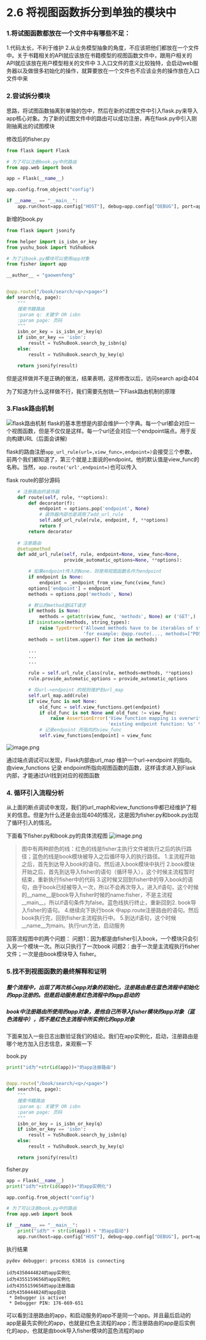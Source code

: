 # 2.6 将视图函数拆分到单独的模块中

### 1.将试图函数都放在一个文件中有哪些不足：
1.代码太长，不利于维护
2.从业务模型抽象的角度，不应该把他们都放在一个文件中。关于书籍相关的API就应该放在书籍模型的视图函数文件中，跟用户相关的API就应该放在用户模型相关的文件中
3.入口文件的意义比较独特，会启动web服务器以及做很多初始化的操作，就算要放在一个文件也不应该业务的操作放在入口文件中来

### 2.尝试拆分模块
思路，将试图函数抽离到单独的包中，然后在新的试图文件中引入flask.py来导入app核心对象。为了新的试图文件中的路由可以成功注册，再在flask.py中引入刚刚抽离出的试图模块

修改后的fisher.py
```python
from flask import Flask

# 为了可以注册book.py中的路由
from app.web import book

app = Flask(__name__)

app.config.from_object("config")

if __name__ == "__main__":
    app.run(host=app.config["HOST"], debug=app.config["DEBUG"], port=app.config["PORT"])

```

新增的book.py
```python
from flask import jsonify

from helper import is_isbn_or_key
from yushu_book import YuShuBook

# 为了让book.py模块可以使用app对象
from fisher import app

__author__ = "gaowenfeng"


@app.route("/book/search/<q>/<page>")
def search(q, page):
    """
    搜索书籍路由
    :param q: 关键字 OR isbn
    :param page: 页码
    """
    isbn_or_key = is_isbn_or_key(q)
    if isbn_or_key == 'isbn':
        result = YuShuBook.search_by_isbn(q)
    else:
        result = YuShuBook.search_by_key(q)

    return jsonify(result)
```

但是这样做并不是正确的做法，结果表明，这样修改以后，访问search api会404

为了知道为什么这样做不行，我们需要先刨铣一下Flask路由机制的原理

### 3.Flask路由机制
![flask路由机制](https://upload-images.jianshu.io/upload_images/7220971-2a3df701a7d9f426.png?imageMogr2/auto-orient/strip%7CimageView2/2/w/1240)
flask的基本思想是内部会维护一个字典。每一个url都会对应一个视图函数，但是不仅仅是这样。每一个url还会对应一个endpoint端点。用于反向构建URL（后面会讲解)


flask的路由注册```app_url_rule(url=,view_func=,endpoint=)```会接受三个参数，前两个我们都知道了，第三个就是上面说的endpoint。他的默认值是view_func的名称。当然，```app.route('url',endpoint=)```也可以传入


flask route的部分源码
```python
    # 注册路由的装饰器
    def route(self, rule, **options):
        def decorator(f):
            endpoint = options.pop('endpoint', None)
            # 装饰器内部也是调用了add_url_rule
            self.add_url_rule(rule, endpoint, f, **options)
            return f
        return decorator
    
    # 注册路由
    @setupmethod
    def add_url_rule(self, rule, endpoint=None, view_func=None,
                     provide_automatic_options=None, **options):

        # 如果endpoint传入的None，则使用视图函数名作为endpoint
        if endpoint is None:
            endpoint = _endpoint_from_view_func(view_func)
        options['endpoint'] = endpoint
        methods = options.pop('methods', None)

        # 默认的method是GET请求
        if methods is None:
            methods = getattr(view_func, 'methods', None) or ('GET',)
        if isinstance(methods, string_types):
            raise TypeError('Allowed methods have to be iterables of strings, '
                            'for example: @app.route(..., methods=["POST"])')
        methods = set(item.upper() for item in methods)

        ...
        ...
        ...

        rule = self.url_rule_class(rule, methods=methods, **options)
        rule.provide_automatic_options = provide_automatic_options

        # 将url->endpoint 的规则维护到url_map
        self.url_map.add(rule)
        if view_func is not None:
            old_func = self.view_functions.get(endpoint)
            if old_func is not None and old_func != view_func:
                raise AssertionError('View function mapping is overwriting an '
                                     'existing endpoint function: %s' % endpoint)
            # 记录endpoint 所指向的view_func
            self.view_functions[endpoint] = view_func
```
![image.png](https://upload-images.jianshu.io/upload_images/7220971-dfc98e1cb1b47c32.png?imageMogr2/auto-orient/strip%7CimageView2/2/w/1240)


通过端点调试可以发现，Flask内部由url_map 维护一个url->endpoint 的指向。由view_functions 记录 endpoint所指向视图函数的函数，这样请求进入到Flask内部，才能通过Url找到对应的视图函数

### 4. 循环引入流程分析
从上面的断点调试中发现，我们的url_maph和view_functions中都已经维护了相关的信息。但是为什么还是会出现404的情况，这是因为fisher.py和book.py出现了循环引入的情况。

下面看下fisher.py和book.py的具体流程图
![image.png](https://upload-images.jianshu.io/upload_images/7220971-3e9532c37fe07b0c.png?imageMogr2/auto-orient/strip%7CimageView2/2/w/1240)
> 图中有两种颜色的线：红色的线是fisher主执行文件被执行之后的执行路径；蓝色的线是book模块被导入之后循环导入的执行路径。
1.主流程开始之后，首先到达导入book的语句。然后进入book模块中执行
2.book模块开始之后，首先到达导入fisher的语句（循环导入），这个时候主流程暂时结束，重新执行fisher中的代码
3.这时候又回到fisher中的导入book的语句，由于book已经被导入一次，所以不会再次导入，进入if语句，这个时候的__name__是book导入fisher时候的name:fisher，不是主流程__main__，所以if语句条件为false。蓝色线执行终止，重新回到2. book导入fisher的语句。
4.继续向下执行book 中app.route注册路由的语句。然后book执行完，回到fisher主流程执行中。
5.到达if语句，这个时候__name__为main。执行run方法，启动服务


回答流程图中的两个问题：
问题1：因为都是由fisher引入book，一个模块只会引入另一个模块一次。所以只执行了一次book
问题2：由于一次是主流程执行fisher文件；一次是由book模块导入 fisher。



### 5.找不到视图函数的最终解释和证明

##### 整个流程中，出现了两次核心app对象的初始化，注册路由是在蓝色流程中初始化的app注册的。但是启动服务是红色流程中的app启动的
##### book中注册路由所使用的app对象，是他自己所导入fisher模块的app对象（蓝色流程中），而不是红色主流程中所实例化的app对象

下面来加入一些日志出数验证我们的结论。我们在app实例化，启动，注册路由是哪个地方加入日志信息，来观察一下

book.py
```python
print("id为"+str(id(app))+"的app注册路由")


@app.route("/book/search/<q>/<page>")
def search(q, page):
    """
    搜索书籍路由
    :param q: 关键字 OR isbn
    :param page: 页码
    """
    isbn_or_key = is_isbn_or_key(q)
    if isbn_or_key == 'isbn':
        result = YuShuBook.search_by_isbn(q)
    else:
        result = YuShuBook.search_by_key(q)

    return jsonify(result)

```

fisher.py
```python
app = Flask(__name__)
print("id为"+str(id(app))+"的app实例化")

app.config.from_object("config")

# 为了可以注册book.py中的路由
from app.web import book

if __name__ == "__main__":
    print("id为" + str(id(app)) + "的app启动")
    app.run(host=app.config["HOST"], debug=app.config["DEBUG"], port=app.config["PORT"])
```

执行结果
```
pydev debugger: process 63816 is connecting

id为4350444824的app实例化
id为4355159656的app实例化
id为4355159656的app注册路由
id为4350444824的app启动
 * Debugger is active!
 * Debugger PIN: 176-669-651
```

可以看到注册路由的app，和启动服务的app不是同一个app。并且最后启动的app是最先实例化的app，也就是红色主流程的app；而注册路由的app是后实例化的app，也就是由book导入fisher模块的蓝色流程的app


